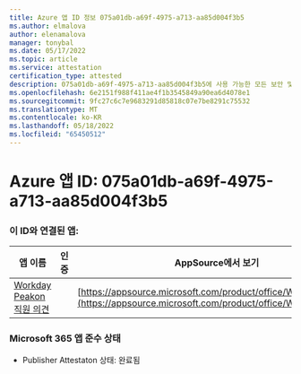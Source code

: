 ```yaml
---
title: Azure 앱 ID 정보 075a01db-a69f-4975-a713-aa85d004f3b5
ms.author: elmalova
author: elenamalova
manager: tonybal
ms.date: 05/17/2022
ms.topic: article
ms.service: attestation
certification_type: attested
description: 075a01db-a69f-4975-a713-aa85d004f3b5에 사용 가능한 모든 보안 및 규정 준수 정보입니다.
ms.openlocfilehash: 6e2151f988f411ae4f1b3545849a90ea6d4078e1
ms.sourcegitcommit: 9fc27c6c7e9683291d85818c07e7be8291c75532
ms.translationtype: MT
ms.contentlocale: ko-KR
ms.lasthandoff: 05/18/2022
ms.locfileid: "65450512"
---
```

# <a name="azure-app-id-075a01db-a69f-4975-a713-aa85d004f3b5"></a>Azure 앱 ID: 075a01db-a69f-4975-a713-aa85d004f3b5


### <a name="apps-associated-with-this-id"></a>이 ID와 연결된 앱:
| **앱 이름** | **인증** | **AppSource에서 보기** |
|--------------|---------------|-----------------------|
| [Workday Peakon 직원 의견](../forward/WA200003453.md) |  | [https://appsource.microsoft.com/product/office/WA200003453](https://appsource.microsoft.com/product/office/WA200003453) |

### <a name="microsoft-365-app-compliance-status"></a>Microsoft 365 앱 준수 상태
- Publisher Attestaton 상태: 완료됨
